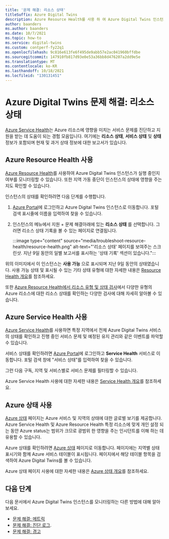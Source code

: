 ```yaml
---
title: '문제 해결: 리소스 상태'
titleSuffix: Azure Digital Twins
description: Azure Resource Health를 사용 하 여 Azure Digital Twins 인스턴스의 상태를 확인 하는 방법을 알아봅니다.
author: baanders
ms.author: baanders
ms.date: 10/7/2021
ms.topic: how-to
ms.service: digital-twins
ms.custom: contperf-fy22q1
ms.openlocfilehash: 9c816e613fe6f495de9abb57e2ac041960bffdbe
ms.sourcegitcommit: 147910fb817d93e0e53a36bb8d476207a2dd9e5e
ms.translationtype: MT
ms.contentlocale: ko-KR
ms.lasthandoff: 10/18/2021
ms.locfileid: "130131451"
---
```

# <a name="troubleshooting-azure-digital-twins-resource-health"></a>Azure Digital Twins 문제 해결: 리소스 상태

[Azure Service Health](../service-health/index.yml)는 Azure 리소스에 영향을 미치는 서비스 문제를 진단하고 지원을 받는 데 도움이 되는 경험 모음입니다. 여기에는 **리소스 상태**, **서비스 상태** 및 **상태** 정보가 포함되며 현재 및 과거 상태 정보에 대한 보고서가 있습니다.

## <a name="use-azure-resource-health"></a>Azure Resource Health 사용

[Azure Resource Health](../service-health/resource-health-overview.md)를 사용하여 Azure Digital Twins 인스턴스가 실행 중인지 여부를 모니터링할 수 있습니다. 또한 지역 가동 중단이 인스턴스의 상태에 영향을 주는지도 확인할 수 있습니다.

인스턴스의 상태를 확인하려면 다음 단계를 수행합니다.

1. [Azure Portal](https://portal.azure.com)에 로그인하고 Azure Digital Twins 인스턴스로 이동합니다. 포털 검색 표시줄에 이름을 입력하여 찾을 수 있습니다. 

2. 인스턴스의 메뉴에서 지원 + 문제 해결아래에 있는 **리소스 상태** 를 선택합니다. 그러면 리소스 상태 기록을 볼 수 있는 페이지로 연결됩니다. 

    :::image type="content" source="media/troubleshoot-resource-health/resource-health.png" alt-text="'리소스 상태' 페이지를 보여주는 스크린샷. 지난 9일 동안의 일별 보고서를 표시하는 '상태 기록' 섹션이 있습니다.":::

위의 이미지에서 이 인스턴스는 **사용 가능** 으로 표시되며 지난 9일 동안의 상태였습니다. 사용 가능 상태 및 표시될 수 있는 기타 상태 유형에 대한 자세한 내용은 [Resource Health 개요](../service-health/resource-health-overview.md)를 참조하세요.

또한 [Azure Resource Health에서 리소스 유형 및 상태 검사](../service-health/resource-health-checks-resource-types.md)에서 다양한 유형의 Azure 리소스에 대한 리소스 상태를 확인하는 다양한 검사에 대해 자세히 알아볼 수 있습니다.

## <a name="use-azure-service-health"></a>Azure Service Health 사용

[Azure Service Health](../service-health/service-health-overview.md)를 사용하면 특정 지역에서 전체 Azure Digital Twins 서비스의 상태를 확인하고 진행 중인 서비스 문제 및 예정된 유지 관리와 같은 이벤트를 파악할 수 있습니다.

서비스 상태를 확인하려면 [Azure Portal](https://portal.azure.com)에 로그인하고 **Service Health** 서비스로 이동합니다. 포털 검색 창에 "서비스 상태"를 입력하여 찾을 수 있습니다. 

그런 다음 구독, 지역 및 서비스별로 서비스 문제를 필터링할 수 있습니다.

Azure Service Health 사용에 대한 자세한 내용은 [Service Health 개요](../service-health/service-health-overview.md)를 참조하세요.

## <a name="use-azure-status"></a>Azure 상태 사용

[Azure 상태](../service-health/azure-status-overview.md) 페이지는 Azure 서비스 및 지역의 상태에 대한 글로벌 보기를 제공합니다. Azure Service Health 및 Azure Resource Health 특정 리소스에 맞게 개인 설정 되는 동안 Azure status는 범위가 크므로 광범위 한 영향을 주는 인시던트를 이해 하는 데 유용할 수 있습니다.

Azure 상태를 확인하려면 [Azure 상태](https://status.azure.com/status/) 페이지로 이동합니다. 페이지에는 지역별 상태 표시기와 함께 Azure 서비스 테이블이 표시됩니다. 페이지에서 해당 테이블 항목을 검색하여 Azure Digital Twins를 볼 수 있습니다.

Azure 상태 페이지 사용에 대한 자세한 내용은 [Azure 상태 개요](../service-health/azure-status-overview.md)를 참조하세요.

## <a name="next-steps"></a>다음 단계

다음 문서에서 Azure Digital Twins 인스턴스를 모니터링하는 다른 방법에 대해 알아보세요.
* [문제 해결: 메트릭](troubleshoot-metrics.md)
* [문제 해결: 진단 로그](troubleshoot-diagnostics.md).
* [문제 해결: 경고](troubleshoot-alerts.md)
